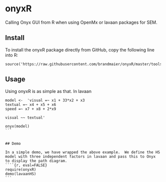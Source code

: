 # onyxR

Calling Onyx GUI from R when using OpenMx or lavaan packages for SEM.

## Install

To install the onyxR package directly from GitHub, copy the following line into R:
```{r, eval=FALSE}
source('https://raw.githubusercontent.com/brandmaier/onyxR/master/tools/install.R')
```

## Usage

Using onyxR is as simple as that. In lavaan

````{r, eval=FALSE}
model <-  'visual =~ x1 + 33*x2 + x3
textual =~ x4 + x5 + x6
speed =~ x7 + x8 + 2*x9

visual ~~ textual'

onyx(model)
```


## Demo

In a simple demo, we have wrapped the above example.  We define the HS model with three independent factors in lavaan and pass this to Onyx to display the path diagram.
````{r, eval=FALSE}
require(onyxR)
demo(lavaanHS)
```


